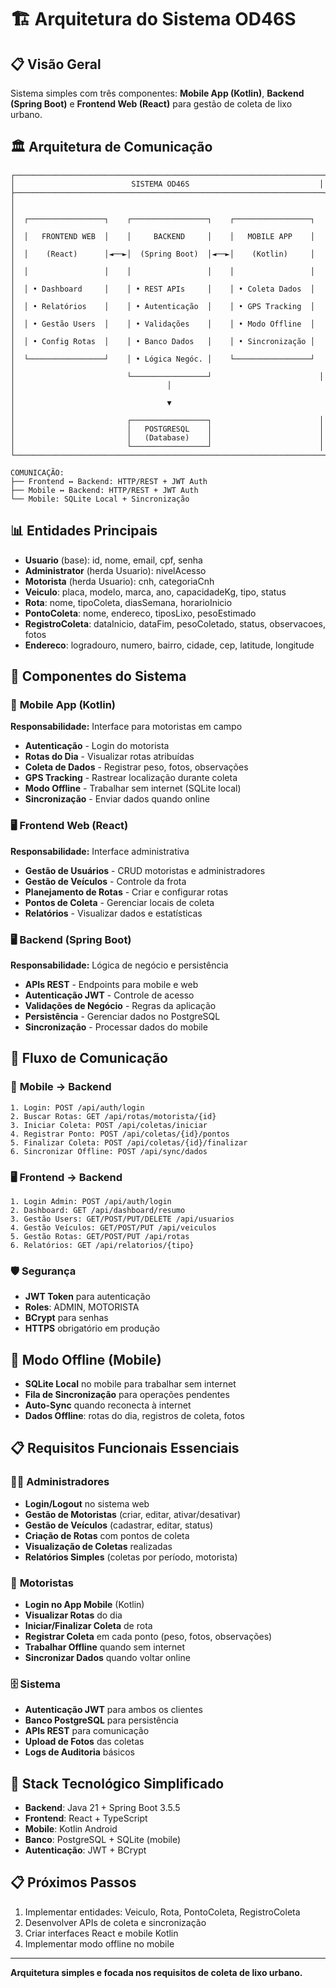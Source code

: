 # 🏗️ Arquitetura do Sistema OD46S

## 📋 Visão Geral

Sistema simples com três componentes: **Mobile App (Kotlin)**, **Backend (Spring Boot)** e **Frontend Web (React)** para gestão de coleta de lixo urbano.

## 🏛️ Arquitetura de Comunicação

```
┌─────────────────────────────────────────────────────────────────────┐
│                          SISTEMA OD46S                             │
├─────────────────────────────────────────────────────────────────────┤
│                                                                     │
│  ┌─────────────────┐    ┌─────────────────┐    ┌─────────────────┐  │
│  │   FRONTEND WEB  │    │     BACKEND     │    │   MOBILE APP    │  │
│  │    (React)      │◄──►│  (Spring Boot)  │◄──►│    (Kotlin)     │  │
│  │                 │    │                 │    │                 │  │
│  │ • Dashboard     │    │ • REST APIs     │    │ • Coleta Dados  │  │
│  │ • Relatórios    │    │ • Autenticação  │    │ • GPS Tracking  │  │
│  │ • Gestão Users  │    │ • Validações    │    │ • Modo Offline  │  │
│  │ • Config Rotas  │    │ • Banco Dados   │    │ • Sincronização │  │
│  └─────────────────┘    │ • Lógica Negóc. │    └─────────────────┘  │
│                         └─────────────────┘                        │
│                                  │                                  │
│                                  ▼                                  │
│                         ┌─────────────────┐                        │
│                         │   POSTGRESQL    │                        │
│                         │   (Database)    │                        │
│                         └─────────────────┘                        │
└─────────────────────────────────────────────────────────────────────┘

COMUNICAÇÃO:
├── Frontend ↔ Backend: HTTP/REST + JWT Auth
├── Mobile ↔ Backend: HTTP/REST + JWT Auth  
└── Mobile: SQLite Local + Sincronização
```

## 📊 Entidades Principais

- **Usuario** (base): id, nome, email, cpf, senha
- **Administrator** (herda Usuario): nivelAcesso
- **Motorista** (herda Usuario): cnh, categoriaCnh  
- **Veiculo**: placa, modelo, marca, ano, capacidadeKg, tipo, status
- **Rota**: nome, tipoColeta, diasSemana, horarioInicio
- **PontoColeta**: nome, endereco, tiposLixo, pesoEstimado
- **RegistroColeta**: dataInicio, dataFim, pesoColetado, status, observacoes, fotos
- **Endereco**: logradouro, numero, bairro, cidade, cep, latitude, longitude

## 🔗 Componentes do Sistema

### 📱 **Mobile App (Kotlin)**
**Responsabilidade:** Interface para motoristas em campo
- **Autenticação** - Login do motorista
- **Rotas do Dia** - Visualizar rotas atribuídas  
- **Coleta de Dados** - Registrar peso, fotos, observações
- **GPS Tracking** - Rastrear localização durante coleta
- **Modo Offline** - Trabalhar sem internet (SQLite local)
- **Sincronização** - Enviar dados quando online

### 🖥️ **Frontend Web (React)**
**Responsabilidade:** Interface administrativa
- **Gestão de Usuários** - CRUD motoristas e administradores
- **Gestão de Veículos** - Controle da frota
- **Planejamento de Rotas** - Criar e configurar rotas
- **Pontos de Coleta** - Gerenciar locais de coleta
- **Relatórios** - Visualizar dados e estatísticas

### 🖥️ **Backend (Spring Boot)**
**Responsabilidade:** Lógica de negócio e persistência
- **APIs REST** - Endpoints para mobile e web
- **Autenticação JWT** - Controle de acesso
- **Validações de Negócio** - Regras da aplicação
- **Persistência** - Gerenciar dados no PostgreSQL
- **Sincronização** - Processar dados do mobile

## 🔄 Fluxo de Comunicação

### 📱 **Mobile → Backend**
```
1. Login: POST /api/auth/login
2. Buscar Rotas: GET /api/rotas/motorista/{id}
3. Iniciar Coleta: POST /api/coletas/iniciar
4. Registrar Ponto: POST /api/coletas/{id}/pontos
5. Finalizar Coleta: POST /api/coletas/{id}/finalizar
6. Sincronizar Offline: POST /api/sync/dados
```

### 🖥️ **Frontend → Backend**
```
1. Login Admin: POST /api/auth/login
2. Dashboard: GET /api/dashboard/resumo
3. Gestão Users: GET/POST/PUT/DELETE /api/usuarios
4. Gestão Veículos: GET/POST/PUT /api/veiculos
5. Gestão Rotas: GET/POST/PUT /api/rotas
6. Relatórios: GET /api/relatorios/{tipo}
```

### 🛡️ **Segurança**
- **JWT Token** para autenticação
- **Roles**: ADMIN, MOTORISTA
- **BCrypt** para senhas
- **HTTPS** obrigatório em produção

## 📱 Modo Offline (Mobile)

- **SQLite Local** no mobile para trabalhar sem internet
- **Fila de Sincronização** para operações pendentes
- **Auto-Sync** quando reconecta à internet
- **Dados Offline**: rotas do dia, registros de coleta, fotos

## 📋 Requisitos Funcionais Essenciais

### 👨‍💼 **Administradores**
- **Login/Logout** no sistema web
- **Gestão de Motoristas** (criar, editar, ativar/desativar)
- **Gestão de Veículos** (cadastrar, editar, status)
- **Criação de Rotas** com pontos de coleta
- **Visualização de Coletas** realizadas
- **Relatórios Simples** (coletas por período, motorista)

### 🚚 **Motoristas**  
- **Login no App Mobile** (Kotlin)
- **Visualizar Rotas** do dia
- **Iniciar/Finalizar Coleta** de rota
- **Registrar Coleta** em cada ponto (peso, fotos, observações)
- **Trabalhar Offline** quando sem internet
- **Sincronizar Dados** quando voltar online

### 🗄️ **Sistema**
- **Autenticação JWT** para ambos os clientes
- **Banco PostgreSQL** para persistência
- **APIs REST** para comunicação
- **Upload de Fotos** das coletas
- **Logs de Auditoria** básicos

## 🚀 Stack Tecnológico Simplificado

- **Backend**: Java 21 + Spring Boot 3.5.5
- **Frontend**: React + TypeScript  
- **Mobile**: Kotlin Android
- **Banco**: PostgreSQL + SQLite (mobile)
- **Autenticação**: JWT + BCrypt

## 📋 Próximos Passos

1. Implementar entidades: Veiculo, Rota, PontoColeta, RegistroColeta
2. Desenvolver APIs de coleta e sincronização  
3. Criar interfaces React e mobile Kotlin
4. Implementar modo offline no mobile

---

**Arquitetura simples e focada nos requisitos de coleta de lixo urbano.**
